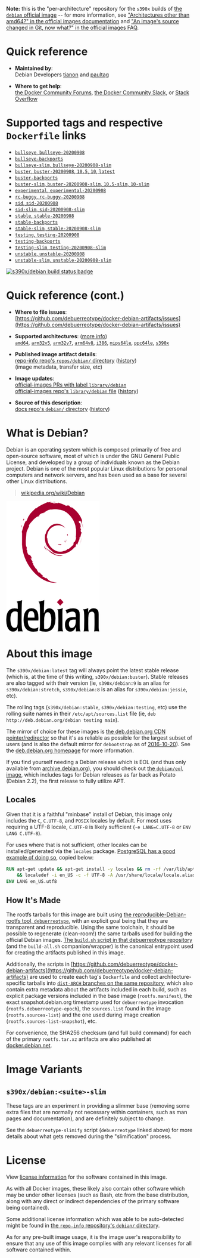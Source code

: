 <!--

********************************************************************************

WARNING:

    DO NOT EDIT "debian/README.md"

    IT IS AUTO-GENERATED

    (from the other files in "debian/" combined with a set of templates)

********************************************************************************

-->

**Note:** this is the "per-architecture" repository for the `s390x` builds of [the `debian` official image](https://hub.docker.com/_/debian) -- for more information, see ["Architectures other than amd64?" in the official images documentation](https://github.com/docker-library/official-images#architectures-other-than-amd64) and ["An image's source changed in Git, now what?" in the official images FAQ](https://github.com/docker-library/faq#an-images-source-changed-in-git-now-what).

# Quick reference

-	**Maintained by**:  
	Debian Developers [tianon](https://qa.debian.org/developer.php?login=tianon) and [paultag](https://qa.debian.org/developer.php?login=paultag)

-	**Where to get help**:  
	[the Docker Community Forums](https://forums.docker.com/), [the Docker Community Slack](https://dockr.ly/slack), or [Stack Overflow](https://stackoverflow.com/search?tab=newest&q=docker)

# Supported tags and respective `Dockerfile` links

-	[`bullseye`, `bullseye-20200908`](https://github.com/debuerreotype/docker-debian-artifacts/blob/a6deb48866f9f104a2068a308b96ba6bafc72e49/bullseye/Dockerfile)
-	[`bullseye-backports`](https://github.com/debuerreotype/docker-debian-artifacts/blob/a6deb48866f9f104a2068a308b96ba6bafc72e49/bullseye/backports/Dockerfile)
-	[`bullseye-slim`, `bullseye-20200908-slim`](https://github.com/debuerreotype/docker-debian-artifacts/blob/a6deb48866f9f104a2068a308b96ba6bafc72e49/bullseye/slim/Dockerfile)
-	[`buster`, `buster-20200908`, `10.5`, `10`, `latest`](https://github.com/debuerreotype/docker-debian-artifacts/blob/a6deb48866f9f104a2068a308b96ba6bafc72e49/buster/Dockerfile)
-	[`buster-backports`](https://github.com/debuerreotype/docker-debian-artifacts/blob/a6deb48866f9f104a2068a308b96ba6bafc72e49/buster/backports/Dockerfile)
-	[`buster-slim`, `buster-20200908-slim`, `10.5-slim`, `10-slim`](https://github.com/debuerreotype/docker-debian-artifacts/blob/a6deb48866f9f104a2068a308b96ba6bafc72e49/buster/slim/Dockerfile)
-	[`experimental`, `experimental-20200908`](https://github.com/debuerreotype/docker-debian-artifacts/blob/a6deb48866f9f104a2068a308b96ba6bafc72e49/experimental/Dockerfile)
-	[`rc-buggy`, `rc-buggy-20200908`](https://github.com/debuerreotype/docker-debian-artifacts/blob/a6deb48866f9f104a2068a308b96ba6bafc72e49/rc-buggy/Dockerfile)
-	[`sid`, `sid-20200908`](https://github.com/debuerreotype/docker-debian-artifacts/blob/a6deb48866f9f104a2068a308b96ba6bafc72e49/sid/Dockerfile)
-	[`sid-slim`, `sid-20200908-slim`](https://github.com/debuerreotype/docker-debian-artifacts/blob/a6deb48866f9f104a2068a308b96ba6bafc72e49/sid/slim/Dockerfile)
-	[`stable`, `stable-20200908`](https://github.com/debuerreotype/docker-debian-artifacts/blob/a6deb48866f9f104a2068a308b96ba6bafc72e49/stable/Dockerfile)
-	[`stable-backports`](https://github.com/debuerreotype/docker-debian-artifacts/blob/a6deb48866f9f104a2068a308b96ba6bafc72e49/stable/backports/Dockerfile)
-	[`stable-slim`, `stable-20200908-slim`](https://github.com/debuerreotype/docker-debian-artifacts/blob/a6deb48866f9f104a2068a308b96ba6bafc72e49/stable/slim/Dockerfile)
-	[`testing`, `testing-20200908`](https://github.com/debuerreotype/docker-debian-artifacts/blob/a6deb48866f9f104a2068a308b96ba6bafc72e49/testing/Dockerfile)
-	[`testing-backports`](https://github.com/debuerreotype/docker-debian-artifacts/blob/a6deb48866f9f104a2068a308b96ba6bafc72e49/testing/backports/Dockerfile)
-	[`testing-slim`, `testing-20200908-slim`](https://github.com/debuerreotype/docker-debian-artifacts/blob/a6deb48866f9f104a2068a308b96ba6bafc72e49/testing/slim/Dockerfile)
-	[`unstable`, `unstable-20200908`](https://github.com/debuerreotype/docker-debian-artifacts/blob/a6deb48866f9f104a2068a308b96ba6bafc72e49/unstable/Dockerfile)
-	[`unstable-slim`, `unstable-20200908-slim`](https://github.com/debuerreotype/docker-debian-artifacts/blob/a6deb48866f9f104a2068a308b96ba6bafc72e49/unstable/slim/Dockerfile)

[![s390x/debian build status badge](https://img.shields.io/jenkins/s/https/doi-janky.infosiftr.net/job/multiarch/job/s390x/job/debian.svg?label=s390x/debian%20%20build%20job)](https://doi-janky.infosiftr.net/job/multiarch/job/s390x/job/debian/)

# Quick reference (cont.)

-	**Where to file issues**:  
	[https://github.com/debuerreotype/docker-debian-artifacts/issues](https://github.com/debuerreotype/docker-debian-artifacts/issues)

-	**Supported architectures**: ([more info](https://github.com/docker-library/official-images#architectures-other-than-amd64))  
	[`amd64`](https://hub.docker.com/r/amd64/debian/), [`arm32v5`](https://hub.docker.com/r/arm32v5/debian/), [`arm32v7`](https://hub.docker.com/r/arm32v7/debian/), [`arm64v8`](https://hub.docker.com/r/arm64v8/debian/), [`i386`](https://hub.docker.com/r/i386/debian/), [`mips64le`](https://hub.docker.com/r/mips64le/debian/), [`ppc64le`](https://hub.docker.com/r/ppc64le/debian/), [`s390x`](https://hub.docker.com/r/s390x/debian/)

-	**Published image artifact details**:  
	[repo-info repo's `repos/debian/` directory](https://github.com/docker-library/repo-info/blob/master/repos/debian) ([history](https://github.com/docker-library/repo-info/commits/master/repos/debian))  
	(image metadata, transfer size, etc)

-	**Image updates**:  
	[official-images PRs with label `library/debian`](https://github.com/docker-library/official-images/pulls?q=label%3Alibrary%2Fdebian)  
	[official-images repo's `library/debian` file](https://github.com/docker-library/official-images/blob/master/library/debian) ([history](https://github.com/docker-library/official-images/commits/master/library/debian))

-	**Source of this description**:  
	[docs repo's `debian/` directory](https://github.com/docker-library/docs/tree/master/debian) ([history](https://github.com/docker-library/docs/commits/master/debian))

# What is Debian?

Debian is an operating system which is composed primarily of free and open-source software, most of which is under the GNU General Public License, and developed by a group of individuals known as the Debian project. Debian is one of the most popular Linux distributions for personal computers and network servers, and has been used as a base for several other Linux distributions.

> [wikipedia.org/wiki/Debian](https://en.wikipedia.org/wiki/Debian)

![logo](https://raw.githubusercontent.com/docker-library/docs/b449be7df57e9ed9086bb5821bfb5d6cdc5d67a4/debian/logo.png)

# About this image

The `s390x/debian:latest` tag will always point the latest stable release (which is, at the time of this writing, `s390x/debian:buster`). Stable releases are also tagged with their version (ie, `s390x/debian:9` is an alias for `s390x/debian:stretch`, `s390x/debian:8` is an alias for `s390x/debian:jessie`, etc).

The rolling tags (`s390x/debian:stable`, `s390x/debian:testing`, etc) use the rolling suite names in their `/etc/apt/sources.list` file (ie, `deb http://deb.debian.org/debian testing main`).

The mirror of choice for these images is [the deb.debian.org CDN pointer/redirector](https://deb.debian.org) so that it's as reliable as possible for the largest subset of users (and is also the default mirror for `debootstrap` as of [2016-10-20](https://anonscm.debian.org/cgit/d-i/debootstrap.git/commit/?id=9e8bc60ad1ccf3a25ce7890526b70059f3e770de)). See the [deb.debian.org homepage](https://deb.debian.org) for more information.

If you find yourself needing a Debian release which is EOL (and thus only available from [archive.debian.org](http://archive.debian.org)), you should check out [the `debian/eol` image](https://hub.docker.com/r/debian/eol/), which includes tags for Debian releases as far back as Potato (Debian 2.2), the first release to fully utilize APT.

## Locales

Given that it is a faithful "minbase" install of Debian, this image only includes the `C`, `C.UTF-8`, and `POSIX` locales by default. For most uses requiring a UTF-8 locale, `C.UTF-8` is likely sufficient (`-e LANG=C.UTF-8` or `ENV LANG C.UTF-8`).

For uses where that is not sufficient, other locales can be installed/generated via the `locales` package. [PostgreSQL has a good example of doing so](https://github.com/docker-library/postgres/blob/69bc540ecfffecce72d49fa7e4a46680350037f9/9.6/Dockerfile#L21-L24), copied below:

```dockerfile
RUN apt-get update && apt-get install -y locales && rm -rf /var/lib/apt/lists/* \
	&& localedef -i en_US -c -f UTF-8 -A /usr/share/locale/locale.alias en_US.UTF-8
ENV LANG en_US.utf8
```

## How It's Made

The rootfs tarballs for this image are built using [the reproducible-Debian-rootfs tool, `debuerreotype`](https://github.com/debuerreotype/debuerreotype), with an explicit goal being that they are transparent and reproducible. Using the same toolchain, it should be possible to regenerate (clean-room!) the same tarballs used for building the official Debian images. [The `build.sh` script in that debuerreotype repository](https://github.com/debuerreotype/debuerreotype/blob/master/build.sh) (and the `build-all.sh` companion/wrapper) is the canonical entrypoint used for creating the artifacts published in this image.

Additionally, the scripts in [https://github.com/debuerreotype/docker-debian-artifacts](https://github.com/debuerreotype/docker-debian-artifacts) are used to create each tag's `Dockerfile` and collect architecture-specific tarballs into [`dist-ARCH` branches on the same repository](https://github.com/debuerreotype/docker-debian-artifacts/branches), which also contain extra metadata about the artifacts included in each build, such as explicit package versions included in the base image (`rootfs.manifest`), the exact snapshot.debian.org timestamp used for `debuerreotype` invocation (`rootfs.debuerreotype-epoch`), the `sources.list` found in the image (`rootfs.sources-list`) and the one used during image creation (`rootfs.sources-list-snapshot`), etc.

For convenience, the SHA256 checksum (and full build command) for each of the primary `rootfs.tar.xz` artifacts are also published at [docker.debian.net](https://docker.debian.net/).

# Image Variants

## `s390x/debian:<suite>-slim`

These tags are an experiment in providing a slimmer base (removing some extra files that are normally not necessary within containers, such as man pages and documentation), and are definitely subject to change.

See the `debuerreotype-slimify` script (`debuerreotype` linked above) for more details about what gets removed during the "slimification" process.

# License

View [license information](https://www.debian.org/social_contract#guidelines) for the software contained in this image.

As with all Docker images, these likely also contain other software which may be under other licenses (such as Bash, etc from the base distribution, along with any direct or indirect dependencies of the primary software being contained).

Some additional license information which was able to be auto-detected might be found in [the `repo-info` repository's `debian/` directory](https://github.com/docker-library/repo-info/tree/master/repos/debian).

As for any pre-built image usage, it is the image user's responsibility to ensure that any use of this image complies with any relevant licenses for all software contained within.
